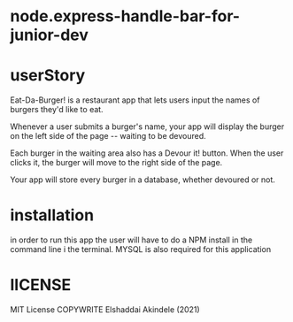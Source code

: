# node.express-handle-bar-for-junior-dev

# userStory
Eat-Da-Burger! is a restaurant app that lets users input the names of burgers they'd like to eat.


Whenever a user submits a burger's name, your app will display the burger on the left side of the page -- waiting to be devoured.


Each burger in the waiting area also has a Devour it! button. When the user clicks it, the burger will move to the right side of the page.


Your app will store every burger in a database, whether devoured or not.

# installation
in order to run this app the user will have to do a NPM install in the command line i the terminal. MYSQL is also required for this application


# lICENSE
MIT License COPYWRITE Elshaddai Akindele (2021)